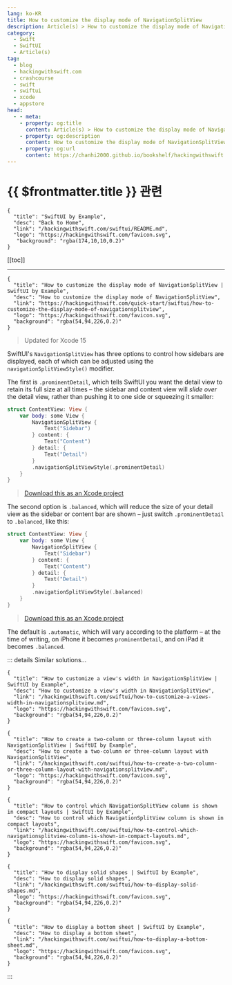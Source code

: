 ```yaml
---
lang: ko-KR
title: How to customize the display mode of NavigationSplitView
description: Article(s) > How to customize the display mode of NavigationSplitView
category:
  - Swift
  - SwiftUI
  - Article(s)
tag: 
  - blog
  - hackingwithswift.com
  - crashcourse
  - swift
  - swiftui
  - xcode
  - appstore
head:
  - - meta:
    - property: og:title
      content: Article(s) > How to customize the display mode of NavigationSplitView
    - property: og:description
      content: How to customize the display mode of NavigationSplitView
    - property: og:url
      content: https://chanhi2000.github.io/bookshelf/hackingwithswift.com/swiftui/how-to-customize-the-display-mode-of-navigationsplitview.html
---
```


# {{ $frontmatter.title }} 관련

```component VPCard
{
  "title": "SwiftUI by Example",
  "desc": "Back to Home",
  "link": "/hackingwithswift.com/swiftui/README.md",
  "logo": "https://hackingwithswift.com/favicon.svg",
   "background": "rgba(174,10,10,0.2)"
}
```

[[toc]]

---

```component VPCard
{
  "title": "How to customize the display mode of NavigationSplitView | SwiftUI by Example",
  "desc": "How to customize the display mode of NavigationSplitView",
  "link": "https://hackingwithswift.com/quick-start/swiftui/how-to-customize-the-display-mode-of-navigationsplitview",
  "logo": "https://hackingwithswift.com/favicon.svg",
  "background": "rgba(54,94,226,0.2)"
}
```

> Updated for Xcode 15

SwiftUI's `NavigationSplitView` has three options to control how sidebars are displayed, each of which can be adjusted using the `navigationSplitViewStyle()` modifier.

The first is `.prominentDetail`, which tells SwiftUI you want the detail view to retain its full size at all times – the sidebar and content view will *slide over* the detail view, rather than pushing it to one side or squeezing it smaller:

```swift
struct ContentView: View {
    var body: some View {
        NavigationSplitView {
            Text("Sidebar")
        } content: {
            Text("Content")
        } detail: {
            Text("Detail")
        }
        .navigationSplitViewStyle(.prominentDetail)
    }
}
```

> [<FontIcon icon="fas fa-file-zipper"/>Download this as an Xcode project](https://hackingwithswift.com/files/projects/swiftui/how-to-customize-the-display-mode-of-navigationsplitview-1.zip)

The second option is `.balanced`, which will reduce the size of your detail view as the sidebar or content bar are shown – just switch `.prominentDetail` to `.balanced`, like this:

```swift
struct ContentView: View {
    var body: some View {
        NavigationSplitView {
            Text("Sidebar")
        } content: {
            Text("Content")
        } detail: {
            Text("Detail")
        }
        .navigationSplitViewStyle(.balanced)
    }
}
```

> [<FontIcon icon="fas fa-file-zipper"/>Download this as an Xcode project](https://hackingwithswift.com/files/projects/swiftui/how-to-customize-the-display-mode-of-navigationsplitview-2.zip)

The default is `.automatic`, which will vary according to the platform – at the time of writing, on iPhone it becomes `prominentDetail`, and on iPad it becomes `.balanced`.

::: details Similar solutions…

```component VPCard
{
  "title": "How to customize a view's width in NavigationSplitView | SwiftUI by Example",
  "desc": "How to customize a view's width in NavigationSplitView",
  "link": "/hackingwithswift.com/swiftui/how-to-customize-a-views-width-in-navigationsplitview.md",
  "logo": "https://hackingwithswift.com/favicon.svg",
  "background": "rgba(54,94,226,0.2)"
}
```

```component VPCard
{
  "title": "How to create a two-column or three-column layout with NavigationSplitView | SwiftUI by Example",
  "desc": "How to create a two-column or three-column layout with NavigationSplitView",
  "link": "/hackingwithswift.com/swiftui/how-to-create-a-two-column-or-three-column-layout-with-navigationsplitview.md",
  "logo": "https://hackingwithswift.com/favicon.svg",
  "background": "rgba(54,94,226,0.2)"
}
```

```component VPCard
{
  "title": "How to control which NavigationSplitView column is shown in compact layouts | SwiftUI by Example",
  "desc": "How to control which NavigationSplitView column is shown in compact layouts",
  "link": "/hackingwithswift.com/swiftui/how-to-control-which-navigationsplitview-column-is-shown-in-compact-layouts.md",
  "logo": "https://hackingwithswift.com/favicon.svg",
  "background": "rgba(54,94,226,0.2)"
}
```

```component VPCard
{
  "title": "How to display solid shapes | SwiftUI by Example",
  "desc": "How to display solid shapes",
  "link": "/hackingwithswift.com/swiftui/how-to-display-solid-shapes.md",
  "logo": "https://hackingwithswift.com/favicon.svg",
  "background": "rgba(54,94,226,0.2)"
}
```

```component VPCard
{
  "title": "How to display a bottom sheet | SwiftUI by Example",
  "desc": "How to display a bottom sheet",
  "link": "/hackingwithswift.com/swiftui/how-to-display-a-bottom-sheet.md",
  "logo": "https://hackingwithswift.com/favicon.svg",
  "background": "rgba(54,94,226,0.2)"
}
```

:::

